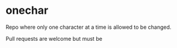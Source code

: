 # onechar

Repo where only one character at a time is allowed to be changed.

Pull requests are welcome but must be

